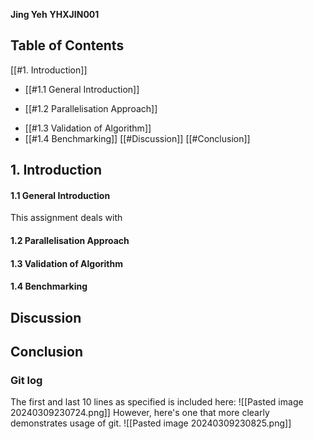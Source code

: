 **Jing Yeh**
**YHXJIN001**

## Table of Contents
[[#1. Introduction]]
* [[#1.1 General Introduction]]
- [[#1.2 Parallelisation Approach]]
* [[#1.3 Validation of Algorithm]]
* [[#1.4 Benchmarking]]
[[#Discussion]]
[[#Conclusion]]
## 1. Introduction
####     1.1 General Introduction
This assignment deals with 
####     1.2 Parallelisation Approach
####     1.3 Validation of Algorithm
####     1.4 Benchmarking

## Discussion

## Conclusion

### Git log
The first and last 10 lines as specified is included here:
![[Pasted image 20240309230724.png]]
However, here's one that more clearly demonstrates usage of git.
![[Pasted image 20240309230825.png]]